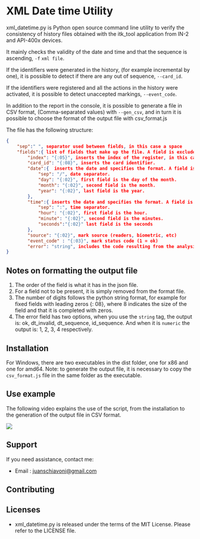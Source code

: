 XML Date time Utility
====


xml_datetime.py is Python open source command line utility to verify the consistency of history files obtained with the itk_tool application from IN-2 and API-400x devices.

It mainly checks the validity of the date and time and that the sequence is ascending, `-f`  `xml file`.

If the identifiers were generated in the history, (for example incremental by one), it is possible to detect if there are any out of sequence, `--card_id`.

If the identifiers were registered and all the actions in the history were activated, it is possible to detect unaccepted markings, `--event_code`.

In addition to the report in the console, it is possible to generate a file in CSV format, (Comma-separated values) with `--gen_csv`, and in turn it is possible to choose the format of the output file with csv_format.js

The file has the following structure:
```json
{
    "sep":" ", separator used between fields, in this case a space
    "fields":{ list of fields that make up the file. A field is excluded by removing it
        "index": "{:05}", inserts the index of the register, in this case 10 fixed digits.
        "card_id": "{:08}", inserts the card identifier.
        "date":{  inserts the date and specifies the format. A field is excluded by removing it.
            "sep": "/", date separator.
            "day": "{:02}", first field is the day of the month.
            "month": "{:02}", second field is the month.
            "year": "{:02}", last field is the year.
        },
        "time":{ inserts the date and specifies the format. A field is excluded by removing it.
            "sep": ":", time separator.
            "hour": "{:02}", first field is the hour.
            "minute": "{:02}", second field is the minutes.
            "seconds":"{:02}" last field is the seconds
        },
        "source": "{:02}", mark source (readers, biometric, etc)
        "event_code" : "{:03}", mark status code (1 = ok)
        "error": "string", includes the code resulting from the analysis in string format. (ok, dt_invalid, dt_sequence, id_sequence)
}
```
Notes on formatting the output file
-----------------------------------
1) The order of the field is what it has in the json file.
2) For a field not to be present, it is simply removed from the format file.
3) The number of digits follows the python string format, for example for fixed fields with leading zeros {: 08}, where 8 indicates the size of the field and that it is completed with zeros.
4) The error field has two options, when you use the `string` tag, the output is: ok, dt_invalid, dt_sequence, id_sequence. And when it is `numeric` the output is: 1, 2, 3, 4 respectively.


Installation
------------
For Windows, there are two executables in the dist folder, one for x86 and one for amd64.
Note: to generate the output file, it is necessary to copy the `csv_format.js` file in the same folder as the executable.

Use example
-----------
The following video explains the use of the script, from the installation to the generation of the output file in CSV format.

[![](http://img.youtube.com/vi/m4iIyVHxlkk/0.jpg)](http://www.youtube.com/watch?v=m4iIyVHxlkk "xml date time parser")

Support
-------

If you need assistance, contact me:

* Email      : juanschiavoni@gmail.com


Contributing
------------


Licenses
--------

- xml_datetime.py is released under the terms of the MIT License. Please refer to the
  LICENSE file.


